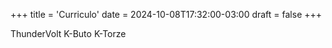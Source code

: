 +++
title = 'Curriculo'
date = 2024-10-08T17:32:00-03:00
draft = false
+++

ThunderVolt
K-Buto
K-Torze